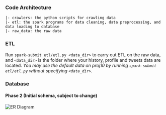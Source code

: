 ### Code Architecture

```text
|- crawlers: the python scripts for crawling data
|- etl: the spark programs for data cleaning, data preprocessing, and data loading to database
|- raw_data: the raw data
```


### ETL

Run `spark-submit etl/etl.py <data_dir>` to carry out ETL on the raw data, and `<data_dir>` is the folder where your history, profile and tweets data are located.
_You may use the default data on proj10 by running `spark-submit etl/etl.py` without specifying `<data_dir>`._

### Database

#### Phase 2 (Initial schema, subject to change)

![ER Diagram](https://github.com/TatianaJin/msc_demo/blob/master/stock_demo/ER.png)
